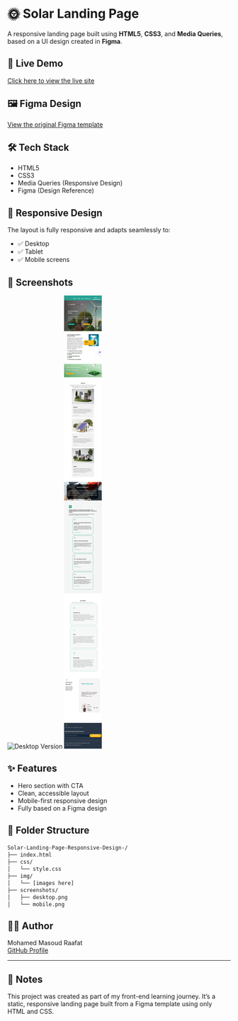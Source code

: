 # 🌞 Solar Landing Page

A responsive landing page built using **HTML5**, **CSS3**, and **Media Queries**, based on a UI design created in **Figma**.

## 🚀 Live Demo
[Click here to view the live site](https://mohamed-0cs.github.io/Solar-Landing-Page-Responsive-Design-/)

## 🖼️ Figma Design
[View the original Figma template](https://www.figma.com/design/xlESOD0VgwJNtIIe35nQ9Y/Landing-page-for-Solar-comapny--Community-?node-id=0-1&p=f)

## 🛠️ Tech Stack
- HTML5
- CSS3
- Media Queries (Responsive Design)
- Figma (Design Reference)

## 📱 Responsive Design
The layout is fully responsive and adapts seamlessly to:
- ✅ Desktop
- ✅ Tablet
- ✅ Mobile screens

## 📸 Screenshots
![Desktop Version](./screenshots/desktop.png)
![Mobile Version](./screenshots/mobile.png)

## ✨ Features
- Hero section with CTA
- Clean, accessible layout
- Mobile-first responsive design
- Fully based on a Figma design

## 📁 Folder Structure
```
Solar-Landing-Page-Responsive-Design-/
├── index.html
├── css/
│   └── style.css
├── img/
│   └── [images here]
├── screenshots/
│   ├── desktop.png
│   └── mobile.png
```

## 🧑‍💻 Author
Mohamed Masoud Raafat  
[GitHub Profile]([https://github.com/yourusername](https://github.com/Mohamed-0cs))

---

## 📌 Notes
This project was created as part of my front-end learning journey. It’s a static, responsive landing page built from a Figma template using only HTML and CSS.

